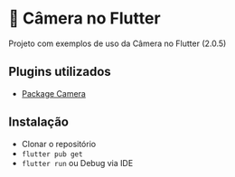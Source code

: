 # 🤳 Câmera no Flutter
Projeto com exemplos de uso da Câmera no Flutter (2.0.5)

## Plugins utilizados

- [Package Camera](https://pub.dev/packages/camera)

## Instalação

- Clonar o repositório
- `flutter pub get`
- `flutter run` ou Debug via IDE